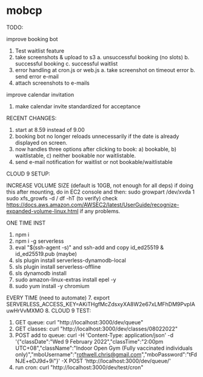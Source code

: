 # mobcp

TODO:

improve booking bot

1. Test waitlist feature
2. take screenshots & upload to s3
	a. unsuccessful booking (no slots)
	b. successful booking
	c. successful waitlist
3. error handling at cron.js or web.js
	a. take screenshot on timeout error
	b. send error e-mail
4. attach screenshots to e-mails

improve calendar invitation

1. make calendar invite standardized for acceptance

RECENT CHANGES:

1. start at 8.59 instead of 9.00
2. booking bot no longer reloads unnecessarily if the date is already displayed on screen.
3. now handles three options after clicking to book: a) bookable, b) waitlistable, c) neither bookable nor waitlistable.
4. send e-mail notification for waitlist or not bookable/waitlistable

CLOUD 9 SETUP:

INCREASE VOLUME SIZE (default is 10GB, not enough for all deps)
if doing this after mounting, do in EC2 console and then:
sudo growpart /dev/xvda 1
sudo xfs_growfs -d /
df -hT (to verify)
check https://docs.aws.amazon.com/AWSEC2/latest/UserGuide/recognize-expanded-volume-linux.html if any problems.

ONE TIME INST
1. npm i
2. npm i -g serverless
3. eval "$(ssh-agent -s)" and ssh-add and copy id_ed25519 & id_ed25519.pub (maybe)
4. sls plugin install serverless-dynamodb-local
5. sls plugin install serverless-offline
6. sls dynamodb install
8. sudo amazon-linux-extras install epel -y
9. sudo yum install -y chromium

EVERY TIME (need to automate)
7. export SERVERLESS_ACCESS_KEY=AKiTHgfMcZdsxyXA8W2e67xLMFhDM9PvpIAuwHrVvMXMO
8. 
CLOUD 9 TEST:

1. GET queue: curl "http://localhost:3000/dev/queue"
2. GET classes: curl "http://localhost:3000/dev/classes/08022022"
3. POST add to queue: curl -H 'Content-Type: application/json' -d '{"classDate":"Wed 9 February 2022","classTime":"2:00pm UTC+08","className":"Indoor Open Gym (Fully vaccinated individuals only)","mboUsername":"rothwell.chris@gmail.com","mboPassword":"tFdNJE+eDJ9d+9i"}' -X POST 'http://localhost:3000/dev/queue/'
4. run cron: curl "http://localhost:3000/dev/test/cron"